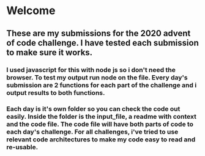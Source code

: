# Welcome

## These are my submissions for the 2020 advent of code challenge. I have tested each submission to make sure it works.

### I used javascript for this with node js so i don't need the browser. To test my output run node on the file. Every day's submission are 2 functions for each part of the challenge and i output results to both functions.

### Each day is it's own folder so you can check the code out easily. Inside the folder is the input_file, a readme with context and the code file. The code file will have both parts of code to each day's challenge. For all challenges, i've tried to use relevant code architectures to make my code easy to read and re-usable.

